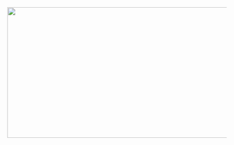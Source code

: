 <a href="https://github.com/devxb/gitanimals">
<img
  src="https://render.gitanimals.org/farms/jinainkorea"
  width="600"
  height="300"
/>
</a>

